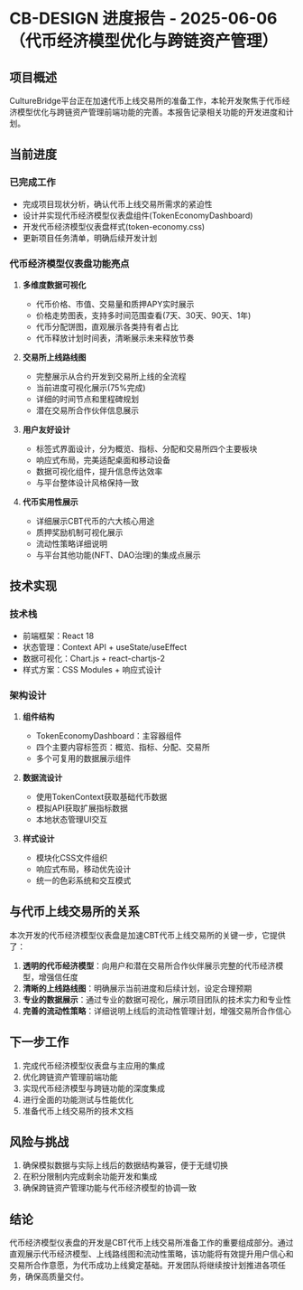 # CB-DESIGN 进度报告 - 2025-06-06（代币经济模型优化与跨链资产管理）

## 项目概述
CultureBridge平台正在加速代币上线交易所的准备工作，本轮开发聚焦于代币经济模型优化与跨链资产管理前端功能的完善。本报告记录相关功能的开发进度和计划。

## 当前进度

### 已完成工作
- 完成项目现状分析，确认代币上线交易所需求的紧迫性
- 设计并实现代币经济模型仪表盘组件(TokenEconomyDashboard)
- 开发代币经济模型仪表盘样式(token-economy.css)
- 更新项目任务清单，明确后续开发计划

### 代币经济模型仪表盘功能亮点

1. **多维度数据可视化**
   - 代币价格、市值、交易量和质押APY实时展示
   - 价格走势图表，支持多时间范围查看(7天、30天、90天、1年)
   - 代币分配饼图，直观展示各类持有者占比
   - 代币释放计划时间表，清晰展示未来释放节奏

2. **交易所上线路线图**
   - 完整展示从合约开发到交易所上线的全流程
   - 当前进度可视化展示(75%完成)
   - 详细的时间节点和里程碑规划
   - 潜在交易所合作伙伴信息展示

3. **用户友好设计**
   - 标签式界面设计，分为概览、指标、分配和交易所四个主要板块
   - 响应式布局，完美适配桌面和移动设备
   - 数据可视化组件，提升信息传达效率
   - 与平台整体设计风格保持一致

4. **代币实用性展示**
   - 详细展示CBT代币的六大核心用途
   - 质押奖励机制可视化展示
   - 流动性策略详细说明
   - 与平台其他功能(NFT、DAO治理)的集成点展示

## 技术实现

### 技术栈
- 前端框架：React 18
- 状态管理：Context API + useState/useEffect
- 数据可视化：Chart.js + react-chartjs-2
- 样式方案：CSS Modules + 响应式设计

### 架构设计
1. **组件结构**
   - TokenEconomyDashboard：主容器组件
   - 四个主要内容标签页：概览、指标、分配、交易所
   - 多个可复用的数据展示组件

2. **数据流设计**
   - 使用TokenContext获取基础代币数据
   - 模拟API获取扩展指标数据
   - 本地状态管理UI交互

3. **样式设计**
   - 模块化CSS文件组织
   - 响应式布局，移动优先设计
   - 统一的色彩系统和交互模式

## 与代币上线交易所的关系

本次开发的代币经济模型仪表盘是加速CBT代币上线交易所的关键一步，它提供了：

1. **透明的代币经济模型**：向用户和潜在交易所合作伙伴展示完整的代币经济模型，增强信任度
2. **清晰的上线路线图**：明确展示当前进度和后续计划，设定合理预期
3. **专业的数据展示**：通过专业的数据可视化，展示项目团队的技术实力和专业性
4. **完善的流动性策略**：详细说明上线后的流动性管理计划，增强交易所合作信心

## 下一步工作
1. 完成代币经济模型仪表盘与主应用的集成
2. 优化跨链资产管理前端功能
3. 实现代币经济模型与跨链功能的深度集成
4. 进行全面的功能测试与性能优化
5. 准备代币上线交易所的技术文档

## 风险与挑战
1. 确保模拟数据与实际上线后的数据结构兼容，便于无缝切换
2. 在积分限制内完成剩余功能开发和集成
3. 确保跨链资产管理功能与代币经济模型的协调一致

## 结论
代币经济模型仪表盘的开发是CBT代币上线交易所准备工作的重要组成部分。通过直观展示代币经济模型、上线路线图和流动性策略，该功能将有效提升用户信心和交易所合作意愿，为代币成功上线奠定基础。开发团队将继续按计划推进各项任务，确保高质量交付。
